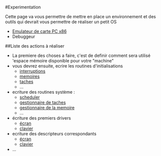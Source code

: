 #Experimentation

Cette page va vous permettre de mettre en place un environnement et des outils qui devrait vous permettre de réaliser un petit OS 

- [Emulateur de carte PC x86](emulateurX86.md)
- Debuggeur


##Liste des actions à réaliser

- La premiere des choses a faire, c'est de definir comment sera utilisé 'espace mémoire disponible pour votre "machine"
- vous devrez ensuite, ecrire les routines d'initialisations
	- [interruptions](initInterruptions.md)
	- [memoires](initMemoire.md)
	- [taches](initTaches.md)
	- ...
- ecriture des routines système :
	- [scheduler](codeScheduler.md)
	- [gestionnaire de taches](codeGestTaches.md)
	- [gestionnaire de la memoire](codeGestMemoire.md)
	- ...
- écriture des premiers drivers 
	- [écran](driverEcran.md)
	- [clavier](driverClavier.md)
- ecriture des descripteurs correspondants
	- [écran](descripteurEcran.md)
	- [clavier](descripteurClavier.md)
- ...